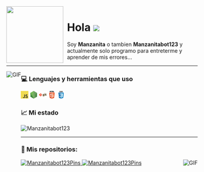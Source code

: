 <img width="150" height="150" align="left" style="float: left; margin: 0 10px 0 0;" src="https://thumbs.gfycat.com/EmbarrassedSparklingEarthworm-max-1mb.gif"> 

# Hola <img height="30" src="https://media.giphy.com/media/hvRJCLFzcasrR4ia7z/giphy.gif"> 

Soy **Manzanita** o tambien **Manzanitabot123** y actualmente solo programo para entreterme y aprender de mis errores... 

----

<img alt="GIF" align="left" src="https://pa1.narvii.com/6558/62d01daad1ab56478512ae001935c99c5228b838_hq.gif" height="250" />

### 💻 Lenguajes y herramientas que uso  

<code><img height="20" src="https://raw.githubusercontent.com/github/explore/80688e429a7d4ef2fca1e82350fe8e3517d3494d/topics/javascript/javascript.png"></code>
<code><img height="20" src="https://raw.githubusercontent.com/github/explore/80688e429a7d4ef2fca1e82350fe8e3517d3494d/topics/nodejs/nodejs.png"></code>
<code><img height="20" src="https://raw.githubusercontent.com/github/explore/80688e429a7d4ef2fca1e82350fe8e3517d3494d/topics/git/git.png"></code>
<code><img height="20" src="https://raw.githubusercontent.com/github/explore/80688e429a7d4ef2fca1e82350fe8e3517d3494d/topics/html/html.png"></code>
<code><img height="20" src="https://raw.githubusercontent.com/github/explore/80688e429a7d4ef2fca1e82350fe8e3517d3494d/topics/css/css.png"></code>

### 📈 Mi estado

<img height="180" src="https://github-readme-stats.vercel.app/api?username=Manzanitabot123&show_icons=true&theme=gotham" alt="Manzanitabot123" />

----

### 🤖 Mis repositorios:

<img alt="GIF" align="right" src="https://pa1.narvii.com/6347/f42e81d85f94667773f7e4c42b27c91876728fd3_hq.gif" height="320" />

<a href="https://github.com/Manzanitabot123/Simple-Custom-Meet-Extension" target="_blank">
<img height="150" class =“right” title="Simple Custom Meet" src="https://github-readme-stats.vercel.app/api/pin/?username=Manzanitabot123&repo=Simple-Custom-Meet-Extension&theme=gotham" alt="Manzanitabot123Pins">
<a href="https://github.com/Manzanitabot123/AnimeFLV_DiscordBOT" target="_blank">
<img height="160" class =“right” title="AnimeFLV Bot Discord" src="https://github-readme-stats.vercel.app/api/pin/?username=Manzanitabot123&repo=AnimeFLV_DiscordBOT&theme=gotham" alt="Manzanitabot123Pins">
